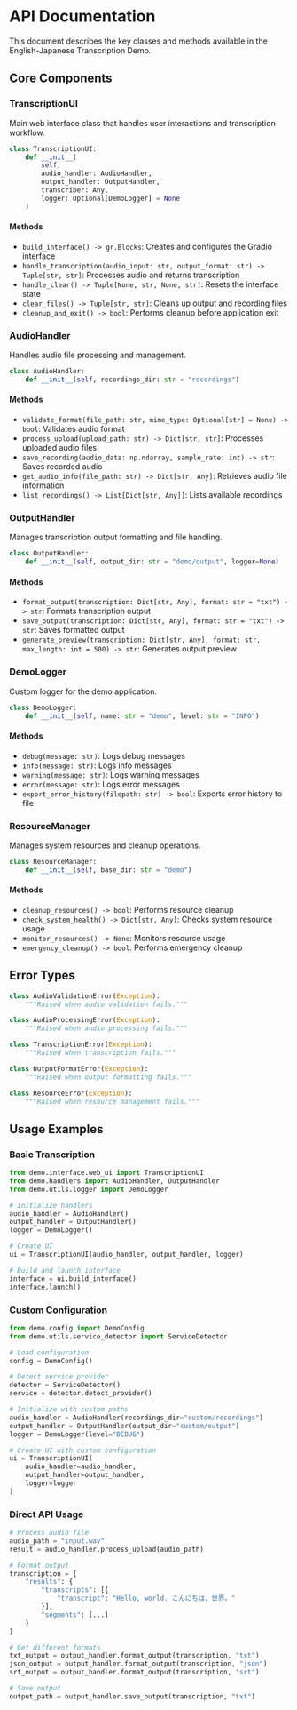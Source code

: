 # API Documentation

This document describes the key classes and methods available in the English-Japanese Transcription Demo.

## Core Components

### TranscriptionUI

Main web interface class that handles user interactions and transcription workflow.

```python
class TranscriptionUI:
    def __init__(
        self,
        audio_handler: AudioHandler,
        output_handler: OutputHandler,
        transcriber: Any,
        logger: Optional[DemoLogger] = None
    )
```

#### Methods

- `build_interface() -> gr.Blocks`: Creates and configures the Gradio interface
- `handle_transcription(audio_input: str, output_format: str) -> Tuple[str, str]`: Processes audio and returns transcription
- `handle_clear() -> Tuple[None, str, None, str]`: Resets the interface state
- `clear_files() -> Tuple[str, str]`: Cleans up output and recording files
- `cleanup_and_exit() -> bool`: Performs cleanup before application exit

### AudioHandler

Handles audio file processing and management.

```python
class AudioHandler:
    def __init__(self, recordings_dir: str = "recordings")
```

#### Methods

- `validate_format(file_path: str, mime_type: Optional[str] = None) -> bool`: Validates audio format
- `process_upload(upload_path: str) -> Dict[str, str]`: Processes uploaded audio files
- `save_recording(audio_data: np.ndarray, sample_rate: int) -> str`: Saves recorded audio
- `get_audio_info(file_path: str) -> Dict[str, Any]`: Retrieves audio file information
- `list_recordings() -> List[Dict[str, Any]]`: Lists available recordings

### OutputHandler

Manages transcription output formatting and file handling.

```python
class OutputHandler:
    def __init__(self, output_dir: str = "demo/output", logger=None)
```

#### Methods

- `format_output(transcription: Dict[str, Any], format: str = "txt") -> str`: Formats transcription output
- `save_output(transcription: Dict[str, Any], format: str = "txt") -> str`: Saves formatted output
- `generate_preview(transcription: Dict[str, Any], format: str, max_length: int = 500) -> str`: Generates output preview

### DemoLogger

Custom logger for the demo application.

```python
class DemoLogger:
    def __init__(self, name: str = "demo", level: str = "INFO")
```

#### Methods

- `debug(message: str)`: Logs debug messages
- `info(message: str)`: Logs info messages
- `warning(message: str)`: Logs warning messages
- `error(message: str)`: Logs error messages
- `export_error_history(filepath: str) -> bool`: Exports error history to file

### ResourceManager

Manages system resources and cleanup operations.

```python
class ResourceManager:
    def __init__(self, base_dir: str = "demo")
```

#### Methods

- `cleanup_resources() -> bool`: Performs resource cleanup
- `check_system_health() -> Dict[str, Any]`: Checks system resource usage
- `monitor_resources() -> None`: Monitors resource usage
- `emergency_cleanup() -> bool`: Performs emergency cleanup

## Error Types

```python
class AudioValidationError(Exception):
    """Raised when audio validation fails."""

class AudioProcessingError(Exception):
    """Raised when audio processing fails."""

class TranscriptionError(Exception):
    """Raised when transcription fails."""

class OutputFormatError(Exception):
    """Raised when output formatting fails."""

class ResourceError(Exception):
    """Raised when resource management fails."""
```

## Usage Examples

### Basic Transcription

```python
from demo.interface.web_ui import TranscriptionUI
from demo.handlers import AudioHandler, OutputHandler
from demo.utils.logger import DemoLogger

# Initialize handlers
audio_handler = AudioHandler()
output_handler = OutputHandler()
logger = DemoLogger()

# Create UI
ui = TranscriptionUI(audio_handler, output_handler, logger)

# Build and launch interface
interface = ui.build_interface()
interface.launch()
```

### Custom Configuration

```python
from demo.config import DemoConfig
from demo.utils.service_detector import ServiceDetector

# Load configuration
config = DemoConfig()

# Detect service provider
detector = ServiceDetector()
service = detector.detect_provider()

# Initialize with custom paths
audio_handler = AudioHandler(recordings_dir="custom/recordings")
output_handler = OutputHandler(output_dir="custom/output")
logger = DemoLogger(level="DEBUG")

# Create UI with custom configuration
ui = TranscriptionUI(
    audio_handler=audio_handler,
    output_handler=output_handler,
    logger=logger
)
```

### Direct API Usage

```python
# Process audio file
audio_path = "input.wav"
result = audio_handler.process_upload(audio_path)

# Format output
transcription = {
    "results": {
        "transcripts": [{
            "transcript": "Hello, world. こんにちは、世界。"
        }],
        "segments": [...]
    }
}

# Get different formats
txt_output = output_handler.format_output(transcription, "txt")
json_output = output_handler.format_output(transcription, "json")
srt_output = output_handler.format_output(transcription, "srt")

# Save output
output_path = output_handler.save_output(transcription, "txt")
``` 